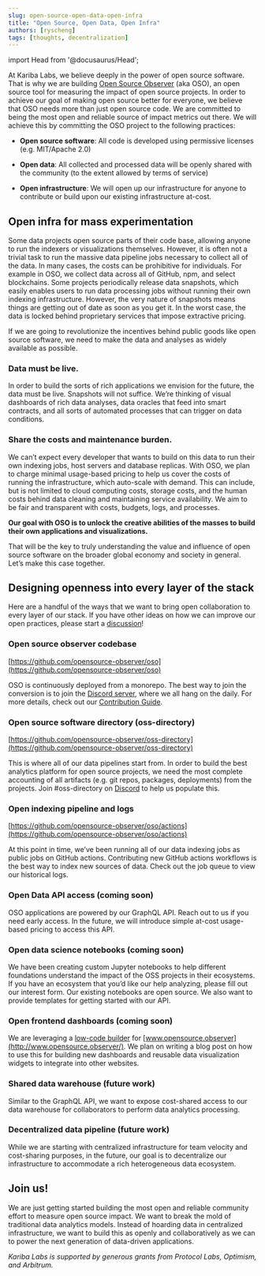 ```yaml
---
slug: open-source-open-data-open-infra
title: "Open Source, Open Data, Open Infra"
authors: [ryscheng]
tags: [thoughts, decentralization]
---
```


import Head from '@docusaurus/Head';

<Head>
  <link rel="canonical" href="https://kariba.substack.com/p/open-source-open-data-open-infra" />
</Head>

At Kariba Labs, we believe deeply in the power of open source software. That is why we are building [Open Source Observer](https://www.opensource.observer/about) (aka OSO), an open source tool for measuring the impact of open source projects. In order to achieve our goal of making open source better for everyone, we believe that OSO needs more than just open source code. We are committed to being the most open and reliable source of impact metrics out there. We will achieve this by committing the OSO project to the following practices:

- **Open source software**: All code is developed using permissive licenses (e.g. MIT/Apache 2.0)

- **Open data**: All collected and processed data will be openly shared with the community (to the extent allowed by terms of service)

- **Open infrastructure**: We will open up our infrastructure for anyone to contribute or build upon our existing infrastructure at-cost.

<!--truncate-->

## Open infra for mass experimentation

Some data projects open source parts of their code base, allowing anyone to run the indexers or visualizations themselves. However, it is often not a trivial task to run the massive data pipeline jobs necessary to collect all of the data. In many cases, the costs can be prohibitive for individuals. For example in OSO, we collect data across all of GitHub, npm, and select blockchains. Some projects periodically release data snapshots, which easily enables users to run data processing jobs without running their own indexing infrastructure. However, the very nature of snapshots means things are getting out of date as soon as you get it. In the worst case, the data is locked behind proprietary services that impose extractive pricing.

If we are going to revolutionize the incentives behind public goods like open source software, we need to make the data and analyses as widely available as possible. 

### Data must be live.

In order to build the sorts of rich applications we envision for the future, the data must be live. Snapshots will not suffice. We’re thinking of visual dashboards of rich data analyses, data oracles that feed into smart contracts, and all sorts of automated processes that can trigger on data conditions.

### Share the costs and maintenance burden.

We can’t expect every developer that wants to build on this data to run their own indexing jobs, host servers and database replicas. With OSO, we plan to charge minimal usage-based pricing to help us cover the costs of running the infrastructure, which auto-scale with demand. This can include, but is not limited to cloud computing costs, storage costs, and the human costs behind data cleaning and maintaining service availability. We aim to be fair and transparent with costs, budgets, logs, and processes. 

**Our goal with OSO is to unlock the creative abilities of the masses to build their own applications and visualizations.**

That will be the key to truly understanding the value and influence of open source software on the broader global economy and society in general. Let’s make this case together.

## Designing openness into every layer of the stack

Here are a handful of the ways that we want to bring open collaboration to every layer of our stack. If you have other ideas on how we can improve our open practices, please start a [discussion](https://github.com/opensource-observer/oso/discussions)!

### Open source observer codebase

[https://github.com/opensource-observer/oso](https://github.com/opensource-observer/oso)

OSO is continuously deployed from a monorepo. The best way to join the conversion is to join the [Discord server](https://www.opensource.observer/discord), where we all hang on the daily. For more details, check out our [Contribution Guide](https://github.com/opensource-observer/oso/blob/main/CONTRIBUTING.md). 

### Open source software directory (oss-directory)

[https://github.com/opensource-observer/oss-directory](https://github.com/opensource-observer/oss-directory)

This is where all of our data pipelines start from. In order to build the best analytics platform for open source projects, we need the most complete accounting of all artifacts (e.g. git repos, packages, deployments) from the projects. Join #oss-directory on [Discord](https://www.opensource.observer/discord) to help us populate this.

### Open indexing pipeline and logs

[https://github.com/opensource-observer/oso/actions](https://github.com/opensource-observer/oso/actions)

At this point in time, we’ve been running all of our data indexing jobs as public jobs on GitHub actions. Contributing new GitHub actions workflows is the best way to index new sources of data. Check out the job queue to view our historical logs.

### Open Data API access (coming soon)
OSO applications are powered by our GraphQL API. Reach out to us if you need early access. In the future, we will introduce simple at-cost usage-based pricing to access this API.

### Open data science notebooks (coming soon)
We have been creating custom Jupyter notebooks to help different foundations understand the impact of the OSS projects in their ecosystems. If you have an ecosystem that you’d like our help analyzing, please fill out our interest form. Our existing notebooks are open source. We also want to provide templates for getting started with our API.

### Open frontend dashboards (coming soon)
We are leveraging a [low-code builder](https://plasmic.app/?ref=ryscheng) for [www.opensource.observer](http://www.opensource.observer/). We plan on writing a blog post on how to use this for building new dashboards and reusable data visualization widgets to integrate into other websites.

### Shared data warehouse (future work)
Similar to the GraphQL API, we want to expose cost-shared access to our data warehouse for collaborators to perform data analytics processing.

### Decentralized data pipeline (future work)
While we are starting with centralized infrastructure for team velocity and cost-sharing purposes, in the future, our goal is to decentralize our infrastructure to accommodate a rich heterogeneous data ecosystem. 

## Join us!

We are just getting started building the most open and reliable community effort to measure open source impact. We want to break the mold of traditional data analytics models. Instead of hoarding data in centralized infrastructure, we want to build this as openly and collaboratively as we can to power the next generation of data-driven applications.

*Kariba Labs is supported by generous grants from Protocol Labs, Optimism, and Arbitrum.*
